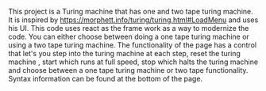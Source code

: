 This project is a Turing machine that has one and two tape turing machine. It is inspired by https://morphett.info/turing/turing.html#LoadMenu and uses his UI. This code uses react as the frame work as a way to modernize the code. You can either choose between doing a one tape turing machine or using a two tape turing machine. The functionality of the page has a control that let's you step into the turing machine at each step, reset the turing machine , start which runs at full speed, stop which halts the turing machine and choose between a one tape turing machine or two tape functionality. Syntax information can be found at the bottom of the page.

